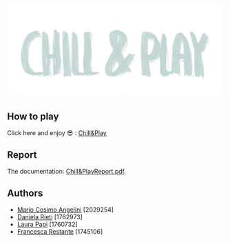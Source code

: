 ![Game Logo](textures/readme.jpg)

## How to play
Click here and enjoy :sunglasses: :
 [Chill&Play](https://sapienzainteractivegraphicscourse.github.io/final-project-chillandplay/) 

## Report
The documentation: [Chill&PlayReport.pdf](https://github.com/SapienzaInteractiveGraphicsCourse/final-project-chillandplay/blob/main/Report.pdf).

## Authors
* [Mario Cosimo Angelini](https://github.com/2029254) [2029254]
* [Daniela Rieti](https://github.com/danielarieti) [1762973]
* [Laura Papi](https://github.com/laurapapi) [1760732]
* [Francesca Restante](https://github.com/francescarestante) [1745106]
